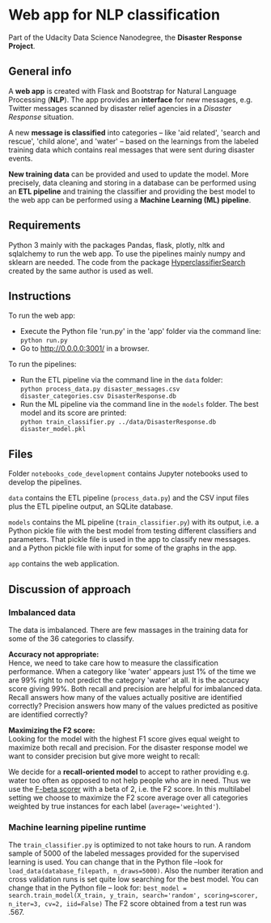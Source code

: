 # Web app for NLP classification
Part of the Udacity Data Science Nanodegree, the __Disaster Response Project__.

## General info
A __web app__ is created with Flask and Bootstrap for Natural Language Processing (__NLP__). The app provides an __interface__ for new messages, e.g. Twitter messages scanned by disaster relief agencies in a _Disaster Response_ situation.

A new __message is classified__ into categories – like 'aid related', 'search and rescue', 'child alone', and 'water' – based on the learnings from the labeled training data which contains real messages that were sent during disaster events.

__New training data__ can be provided and used to update the model. More precisely, data cleaning and storing in a database can be performed using an __ETL pipeline__ and training the classifier and providing the best model to the web app can be performed using a __Machine Learning (ML) pipeline__.

## Requirements
Python 3 mainly with the packages Pandas, flask, plotly, nltk and sqlalchemy to run the web app. To use the pipelines mainly numpy and sklearn
are needed. The code from the package [HyperclassifierSearch](https://github.com/dabln/HyperclassifierSearch) created by the same author is used as well.

## Instructions
To run the web app:
- Execute the Python file 'run.py' in the 'app' folder via the command line:
    `python run.py`
- Go to http://0.0.0.0:3001/ in a browser.

To run the pipelines:
- Run the ETL pipeline via the command line in the `data` folder:<br>
        `python process_data.py disaster_messages.csv disaster_categories.csv DisasterResponse.db`
- Run the ML pipeline via the command line in the `models` folder. The best model and its score are printed:<br>
        `python train_classifier.py ../data/DisasterResponse.db disaster_model.pkl`

## Files
Folder `notebooks_code_development` contains Jupyter notebooks used to develop the pipelines.

`data` contains the ETL pipeline (`process_data.py`) and the CSV input files plus the ETL pipeline output, an SQLite database.

`models` contains the ML pipeline (`train_classifier.py`) with its output, i.e. a Python pickle file with the best model from testing different classifiers and parameters. That pickle file is used in the app to classify new messages. and a Python pickle file with input for some of the graphs in the app.

`app` contains the web application.

## Discussion of approach
### Imbalanced data
The data is imbalanced. There are few massages in the training data for some of the 36 categories to classify.

__Accuracy not appropriate:__<br>
Hence, we need to take care how to measure the classification performance. When a category like 'water' appears just 1% of the time we are 99% right to not predict the category 'water' at all. It is the accuracy score giving 99%. Both recall and precision are helpful for imbalanced data. Recall answers how many of the values actually positive are identified correctly? Precision answers how many of the values predicted as positive are identified correctly?

__Maximizing the F2 score:__<br>
Looking for the model with the highest F1 score gives equal weight to maximize both recall and precision. For the disaster response model we want to consider precision but give more weight to recall:

We decide for a __recall-oriented model__ to accept to rather providing e.g. water too often as opposed to not help people who are in need. Thus we use the [F-beta scorer](https://scikit-learn.org/stable/modules/generated/sklearn.metrics.fbeta_score.html) with a beta of 2, i.e. the F2 score. In this multilabel setting we choose to maximize the F2 score average over all categories weighted by true instances for each label (`average='weighted'`).

### Machine learning pipeline runtime
The `train_classifier.py` is optimized to not take hours to run. A random sample of 5000 of the labeled messages provided for the supervised learning is used. You can change that in the Python file –look for `load_data(database_filepath, n_draws=5000)`. Also the number iteration and cross validation runs is set quite low searching for the best model. You can change that in the Python file – look for: ```best_model = search.train_model(X_train, y_train, search='random',
                scoring=scorer, n_iter=3, cv=2, iid=False)```
The F2 score obtained from a test run was .567.
